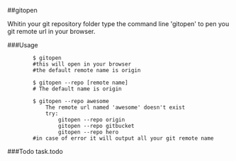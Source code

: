 ##gitopen

Whitin your git repository folder type the command line 'gitopen' to pen you git remote url in your  browser.


###Usage
```
		$ gitopen
		#this will open in your browser
		#the default remote name is origin

		$ gitopen --repo [remote name]
		# The default name is origin

		$ gitopen --repo awesome
			The remote url named 'awesome' doesn't exist
			try:
				gitopen --repo origin
				gitopen --repo gitbucket
				gitopen --repo hero
		#in case of error it will output all your git remote name
```

###Todo
task.todo